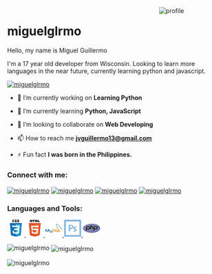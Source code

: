 <img align="right" alt="profile" width=30% src="[me.jpg](https://scontent-ord5-1.xx.fbcdn.net/v/t1.15752-9/321951887_1366018540865091_166066742670733562_n.jpg?stp=dst-jpg_p1080x2048&_nc_cat=108&ccb=1-7&_nc_sid=ae9488&_nc_ohc=PY2uWwD_jTcAX_rielA&_nc_ht=scontent-ord5-1.xx&oh=03_AdR9p457Jll24AfMkg2jLHjv4YiUfeVyUGcOOx1d0kA3Nw&oe=63D7596C)">

<h1>miguelglrmo</h1>

<p>Hello, my name is Miguel Guillermo

I'm a 17 year old developer from Wisconsin.
Looking to learn more languages in the near future,
currently learning python and javascript.

</p>


<p align="left"> <a href="https://github.com/ryo-ma/github-profile-trophy"><img src="https://github-profile-trophy.vercel.app/?username=miguelglrmo" alt="miguelglrmo" /></a> </p>

- 🔭 I’m currently working on **Learning Python**

- 🌱 I’m currently learning **Python, JavaScript**

- 👯 I’m looking to collaborate on **Web Developing**

- 📫 How to reach me **jvguillermo13@gmail.com**

- ⚡ Fun fact **I was born in the Philippines.**

<h3 align="left">Connect with me:</h3>
<p align="left">
<a href="https://dev.to/miguelglrmo" target="blank"><img align="center" src="https://raw.githubusercontent.com/rahuldkjain/github-profile-readme-generator/master/src/images/icons/Social/devto.svg" alt="miguelglrmo" height="30" width="40" /></a>
<a href="https://twitter.com/miguelglrmo" target="blank"><img align="center" src="https://raw.githubusercontent.com/rahuldkjain/github-profile-readme-generator/master/src/images/icons/Social/twitter.svg" alt="miguelglrmo" height="30" width="40" /></a>
<a href="https://stackoverflow.com/users/miguelglrmo" target="blank"><img align="center" src="https://raw.githubusercontent.com/rahuldkjain/github-profile-readme-generator/master/src/images/icons/Social/stack-overflow.svg" alt="miguelglrmo" height="30" width="40" /></a>
<a href="https://instagram.com/miguelglrmo" target="blank"><img align="center" src="https://raw.githubusercontent.com/rahuldkjain/github-profile-readme-generator/master/src/images/icons/Social/instagram.svg" alt="miguelglrmo" height="30" width="40" /></a>
</p>

<h3 align="left">Languages and Tools:</h3>
<p align="left"> <a href="https://www.w3schools.com/css/" target="_blank" rel="noreferrer"> <img src="https://raw.githubusercontent.com/devicons/devicon/master/icons/css3/css3-original-wordmark.svg" alt="css3" width="40" height="40"/> </a> <a href="https://www.w3.org/html/" target="_blank" rel="noreferrer"> <img src="https://raw.githubusercontent.com/devicons/devicon/master/icons/html5/html5-original-wordmark.svg" alt="html5" width="40" height="40"/> </a> <a href="https://www.mysql.com/" target="_blank" rel="noreferrer"> <img src="https://raw.githubusercontent.com/devicons/devicon/master/icons/mysql/mysql-original-wordmark.svg" alt="mysql" width="40" height="40"/> </a> <a href="https://www.photoshop.com/en" target="_blank" rel="noreferrer"> <img src="https://raw.githubusercontent.com/devicons/devicon/master/icons/photoshop/photoshop-line.svg" alt="photoshop" width="40" height="40"/> </a> <a href="https://www.php.net" target="_blank" rel="noreferrer"> <img src="https://raw.githubusercontent.com/devicons/devicon/master/icons/php/php-original.svg" alt="php" width="40" height="40"/> </a> </p>

<p><img align="left" src="https://github-readme-stats.vercel.app/api/top-langs?username=miguelglrmo&show_icons=true&locale=en&layout=compact" alt="miguelglrmo" /></p>

<p>&nbsp;<img align="center" src="https://github-readme-stats.vercel.app/api?username=miguelglrmo&show_icons=true&locale=en" alt="miguelglrmo" /></p>

<p><img align="center" src="https://github-readme-streak-stats.herokuapp.com/?user=miguelglrmo&" alt="miguelglrmo" /></p>
